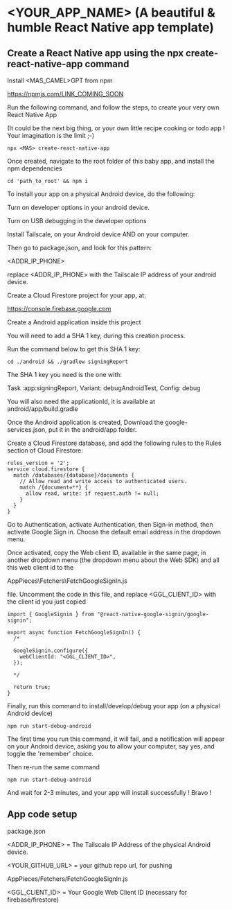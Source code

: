 # <YOUR_APP_NAME> (A beautiful & humble React Native app template)

## Create a React Native app using the npx <MAS> create-react-native-app command

Install <MAS_CAMEL>GPT from npm

https://npmjs.com/LINK_COMING_SOON

Run the following command, and follow the steps, to create your very own React Native App

(It could be the next big thing, or your own little recipe cooking or todo app ! Your imagination is the limit ;-)

```
npx <MAS> create-react-native-app
```

Once created, navigate to the root folder of this baby app, and install the npm dependencies

```
cd 'path_to_root' && npm i
```

To install your app on a physical Android device, do the following:

Turn on developer options in your android device.

Turn on USB debugging in the developer options

Install Tailscale, on your Android device AND on your computer.

Then go to package.json, and look for this pattern:

<ADDR_IP_PHONE>

replace <ADDR_IP_PHONE> with the Tailscale IP address of your android device.

Create a Cloud Firestore project for your app, at:

https://console.firebase.google.com

Create a Android application inside this project 

You will need to add a SHA 1 key, during this creation process.

Run the command below to get this SHA 1 key:

```
cd ./android && ./gradlew signingReport
```

The SHA 1 key you need is the one with:

Task :app:signingReport, 
Variant: debugAndroidTest, 
Config: debug

You will also need the applicationId, it is available at android/app/build.gradle

Once the Android application is created, Download the google-services.json, put it in the android/app folder.

Create a Cloud Firestore database, and add the following rules to the Rules section of Cloud Firestore:

```
rules_version = '2';
service cloud.firestore {
  match /databases/{database}/documents {
    // Allow read and write access to authenticated users.
    match /{document=**} {
      allow read, write: if request.auth != null;
    }
  }
}
```


Go to Authentication, activate Authentication, then Sign-in method, then activate Google Sign in.
Choose the default email address in the dropdown menu.

Once activated, copy the Web client ID, available in the same page, in another dropdown menu 
(the dropdown menu about the Web SDK)
and all this web client id to the

AppPieces\Fetchers\FetchGoogleSignIn.js

file. Uncomment the code in this file, and replace <GGL_CLIENT_ID> with the client id you just copied

```
import { GoogleSignin } from "@react-native-google-signin/google-signin";

export async function FetchGoogleSignIn() {
  /*
  
  GoogleSignin.configure({
    webClientId: "<GGL_CLIENT_ID>",
  });

  */

  return true;
}
```
Finally, run this command to install/develop/debug your app (on a physical Android device)

```
npm run start-debug-android
```

The first time you run this command, it will fail, and a notification will appear on your Android device, asking you to allow your computer, say yes, and toggle the 'remember' choice.

Then re-run the same command

```
npm run start-debug-android
```

And wait for 2-3 minutes, and your app will install successfully ! Bravo !

## App code setup 

package.json

<ADDR_IP_PHONE> = The Tailscale IP Address of the physical Android device.

<YOUR_GITHUB_URL> = your github repo url, for pushing 

AppPieces/Fetchers/FetchGoogleSignIn.js

<GGL_CLIENT_ID> = Your Google Web Client ID (necessary for firebase/firestore)

